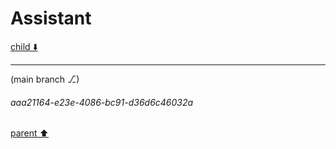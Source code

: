 # Assistant

[child ⬇️](#aaa21164-e23e-4086-bc91-d36d6c46032a)

---

(main branch ⎇)
###### aaa21164-e23e-4086-bc91-d36d6c46032a
[parent ⬆️](#321cb3c2-dfde-486d-9ecc-95ef4b6817f9)
